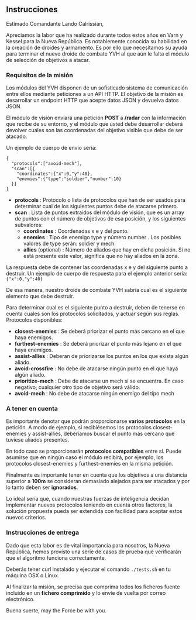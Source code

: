 ## Instrucciones
Estimado Comandante Lando Calrissian,

Apreciamos la labor que ha realizado durante todos estos años en Varn y Kessel para la Nueva República. Es notablemente conocida su habilidad en la creación de droides y armamento. Es por ello que necesitamos su ayuda para terminar el nuevo droide de combate YVH al que aún le falta el módulo de selección de objetivos a atacar.

### Requisitos de la misión

Los módulos del YVH disponen de un sofisticado sistema de comunicación entre ellos mediante peticiones a un API HTTP. El objetivo de la misión es desarrollar un endpoint HTTP que acepte datos JSON y devuelva datos JSON.

El módulo de visión enviará una petición **POST** a **/radar** con la información que recibe de su entorno, y el módulo que usted debe desarrollar deberá devolver cuales son las coordenadas del objetivo visible que debe de ser atacado.
 
Un ejemplo de cuerpo de envío sería:

```
{
  "protocols":["avoid-mech"],
  "scan":[{
    "coordinates":{"x":0,"y":40},
    "enemies":{"type":"soldier","number":10}
  }]
}
```

* **protocols** : Protocolo o lista de protocolos que han de ser usados para determinar cual de los siguientes puntos debe de atacarse primero.
* **scan** : Lista de puntos extraidos del módulo de visión, que es un array de puntos con el número de objetivos de esa posición, y los siguientes subvalores:
    * **coordinates** : Coordenadas x e y del punto.
    * **enemies** : Tipo de enemigo type y número number . Los posibles valores de type serán: soldier y mech.
    * **allies** (optional) : Número de aliados que hay en dicha posición. Si no está presente este valor, significa que no hay aliados en la zona.

La respuesta debe de contener las coordenadas x e y del siguiente punto a destruir. Un ejemplo de cuerpo de respuesta para el ejemplo anterior sería: `{"x":0,"y":40}`

De esa manera, nuestro droide de combate YVH sabría cual es el siguiente elemento que debe destruir.

Para determinar cual es el siguiente punto a destruir, deben de tenerse en cuenta cuales son los protocolos solicitados, y actuar según sus reglas. Protocolos disponibles:

* **closest-enemies** : Se deberá priorizar el punto más cercano en el que haya enemigos.
* **furthest-enemies** : Se deberá priorizar el punto más lejano en el que haya enemigos.
* **assist-allies** : Deberan de priorizarse los puntos en los que exista algún aliado.
* **avoid-crossfire** : No debe de atacarse ningún punto en el que haya algún aliado.
* **prioritize-mech** : Debe de atacarse un mech si se encuentra. En caso negativo, cualquier otro tipo de objetivo será válido.
* **avoid-mech** : No debe de atacarse ningún enemigo del tipo mech


### A tener en cuenta

Es importante denotar que podrán proporcionarse **varios protocolos** en la petición. A modo de ejemplo, si recibiésemos los protocolos closest-enemies y assist-allies, deberíamos buscar el punto más cercano que tuviese aliados presentes.

En todo caso se proporcionarán **protocolos compatibles** entre sí. Puede asumirse que en ningún caso el módulo recibirá, por ejemplo, los protocolos closest-enemies y furthest-enemies en la misma petición.

Finalmente es importante tener en cuenta que los objetivos a una distancia superior a **100m** se consideran demasiado alejados para ser atacados y por lo tanto deben ser **ignorados**.

Lo ideal sería que, cuando nuestras fuerzas de inteligencia decidan implementar nuevos protocolos teniendo en cuenta otros factores, la solución propuesta pueda ser extendida con facilidad para aceptar estos nuevos criterios.

### Instrucciones de entrega

Dado que esta labor es de vital importancia para nosotros, la Nueva República, hemos provisto una serie de casos de prueba que verificarán que el algoritmo funciona correctamente.

Deberás tener curl instalado y ejecutar el comando `./tests.sh` en tu máquina OSX o Linux.

Al finalizar la misión, se precisa que comprima todos los ficheros fuente incluido en un **fichero comprimido** y lo envíe de vuelta por correo electrónico.

Buena suerte, may the Force be with you.